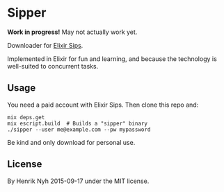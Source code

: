 # Sipper

**Work in progress!** May not actually work yet.

Downloader for [Elixir Sips](http://elixirsips.com/).

Implemented in Elixir for fun and learning, and because the technology is well-suited to concurrent tasks.


## Usage

You need a paid account with Elixir Sips. Then clone this repo and:

    mix deps.get
    mix escript.build  # Builds a "sipper" binary
    ./sipper --user me@example.com --pw mypassword

Be kind and only download for personal use.


## License

By Henrik Nyh 2015-09-17 under the MIT license.

